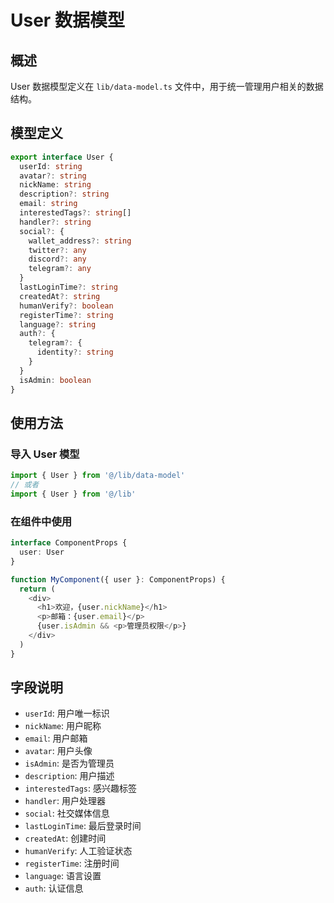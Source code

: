 # User 数据模型

## 概述

User 数据模型定义在 `lib/data-model.ts` 文件中，用于统一管理用户相关的数据结构。

## 模型定义

```typescript
export interface User {
  userId: string
  avatar?: string
  nickName: string
  description?: string
  email: string
  interestedTags?: string[]
  handler?: string
  social?: {
    wallet_address?: string
    twitter?: any
    discord?: any
    telegram?: any
  }
  lastLoginTime?: string
  createdAt?: string
  humanVerify?: boolean
  registerTime?: string
  language?: string
  auth?: {
    telegram?: {
      identity?: string
    }
  }
  isAdmin: boolean
}
```

## 使用方法

### 导入 User 模型

```typescript
import { User } from '@/lib/data-model'
// 或者
import { User } from '@/lib'
```

### 在组件中使用

```typescript
interface ComponentProps {
  user: User
}

function MyComponent({ user }: ComponentProps) {
  return (
    <div>
      <h1>欢迎，{user.nickName}</h1>
      <p>邮箱：{user.email}</p>
      {user.isAdmin && <p>管理员权限</p>}
    </div>
  )
}
```

## 字段说明

- `userId`: 用户唯一标识
- `nickName`: 用户昵称
- `email`: 用户邮箱
- `avatar`: 用户头像
- `isAdmin`: 是否为管理员
- `description`: 用户描述
- `interestedTags`: 感兴趣标签
- `handler`: 用户处理器
- `social`: 社交媒体信息
- `lastLoginTime`: 最后登录时间
- `createdAt`: 创建时间
- `humanVerify`: 人工验证状态
- `registerTime`: 注册时间
- `language`: 语言设置
- `auth`: 认证信息
